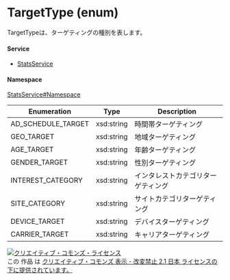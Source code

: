 

# TargetType (enum)

TargetTypeは、ターゲティングの種別を表します。

#### Service

+ [StatsService](../../services/StatsService.md)

#### Namespace

[StatsService#Namespace](../../services/StatsService.md#namespace)

| Enumeration  |       Type       |          Description          |
| ------------ | ---------------- | ----------------------------- |
| AD_SCHEDULE_TARGET | xsd:string | 時間帯ターゲティング |
| GEO_TARGET | xsd:string | 地域ターゲティング |
| AGE_TARGET | xsd:string | 年齢ターゲティング |
| GENDER_TARGET | xsd:string | 性別ターゲティング |
| INTEREST_CATEGORY | xsd:string | インタレストカテゴリターゲティング |
| SITE_CATEGORY | xsd:string | サイトカテゴリターゲティング |
| DEVICE_TARGET | xsd:string | デバイスターゲティング |
| CARRIER_TARGET | xsd:string | キャリアターゲティング |

<a rel="license" href="http://creativecommons.org/licenses/by-nd/2.1/jp/"><img alt="クリエイティブ・コモンズ・ライセンス" style="border-width:0" src="https://i.creativecommons.org/l/by-nd/2.1/jp/88x31.png" /></a><br />この 作品 は <a rel="license" href="http://creativecommons.org/licenses/by-nd/2.1/jp/">クリエイティブ・コモンズ 表示 - 改変禁止 2.1 日本 ライセンスの下に提供されています。</a>
